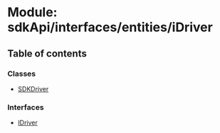 # Module: sdkApi/interfaces/entities/iDriver

## Table of contents

### Classes

- [SDKDriver](../classes/sdkApi_interfaces_entities_iDriver.SDKDriver.md)

### Interfaces

- [IDriver](../interfaces/sdkApi_interfaces_entities_iDriver.IDriver.md)
